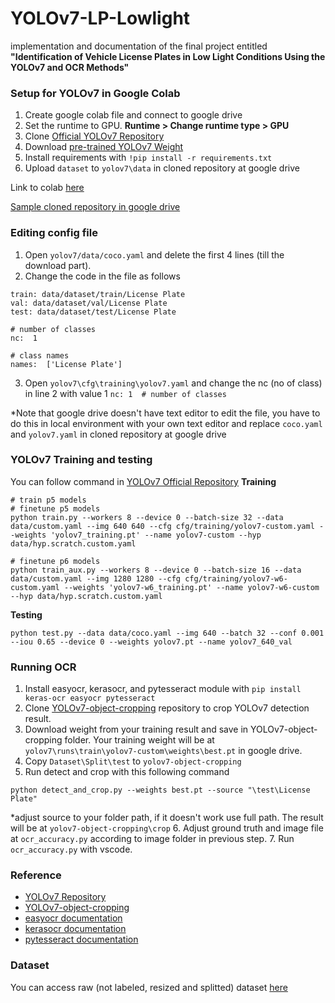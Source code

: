 ﻿# YOLOv7-LP-Lowlight

implementation and documentation of the final project entitled **"Identification of Vehicle License Plates in Low Light Conditions Using the YOLOv7 and OCR Methods"**

### Setup for YOLOv7 in Google Colab

1. Create google colab file and connect to google drive
2. Set the runtime to GPU. **Runtime > Change runtime type > GPU**
3. Clone [Official YOLOv7 Repository](https://github.com/WongKinYiu/yolov7.git)
4. Download [pre-trained YOLOv7 Weight](https://github.com/WongKinYiu/yolov7/releases/download/v0.1/yolov7.pt)
5. Install requirements with `!pip install -r requirements.txt`
6. Upload `dataset` to `yolov7\data` in cloned repository at google drive

Link to colab [here](https://colab.research.google.com/drive/1tvsmf3IjFXlsXIwM30MKdlVGCo_qJlLB?usp=sharing)

[Sample cloned repository in google drive](https://drive.google.com/drive/folders/1eYjaeslBM8M8RaoXAGwr_e5gHylmJXTv?usp=sharing)

### Editing config file

1.  Open `yolov7/data/coco.yaml` and delete the first 4 lines (till the download part).
2.  Change the code in the file as follows

```
train: data/dataset/train/License Plate
val: data/dataset/val/License Plate
test: data/dataset/test/License Plate

# number of classes
nc:  1

# class names
names:  ['License Plate']
```

3. Open `yolov7\cfg\training\yolov7.yaml` and change the nc (no of class) in line 2 with value 1 `nc: 1  # number of classes`

\*Note that google drive doesn't have text editor to edit the file, you have to do this in local environment with your own text editor and replace `coco.yaml` and `yolov7.yaml` in cloned repository at google drive

### YOLOv7 Training and testing

You can follow command in [YOLOv7 Official Repository](https://github.com/WongKinYiu/yolov7)
**Training**

```
# train p5 models
# finetune p5 models
python train.py --workers 8 --device 0 --batch-size 32 --data data/custom.yaml --img 640 640 --cfg cfg/training/yolov7-custom.yaml --weights 'yolov7_training.pt' --name yolov7-custom --hyp data/hyp.scratch.custom.yaml

# finetune p6 models
python train_aux.py --workers 8 --device 0 --batch-size 16 --data data/custom.yaml --img 1280 1280 --cfg cfg/training/yolov7-w6-custom.yaml --weights 'yolov7-w6_training.pt' --name yolov7-w6-custom --hyp data/hyp.scratch.custom.yaml
```

**Testing**

```
python test.py --data data/coco.yaml --img 640 --batch 32 --conf 0.001 --iou 0.65 --device 0 --weights yolov7.pt --name yolov7_640_val
```

### Running OCR

1. Install easyocr, kerasocr, and pytesseract module with `pip install keras-ocr easyocr pytesseract`
2. Clone [YOLOv7-object-cropping](https://github.com/RizwanMunawar/yolov7-object-cropping.git) repository to crop YOLOv7 detection result.
3. Download weight from your training result and save in YOLOv7-object-cropping folder. Your training weight will be at `yolov7\runs\train\yolov7-custom\weights\best.pt` in google drive.
4. Copy `Dataset\Split\test` to `yolov7-object-cropping`
5. Run detect and crop with this following command

```
python detect_and_crop.py --weights best.pt --source "\test\License Plate"
```

\*adjust source to your folder path, if it doesn't work use full path.
The result will be at `yolov7-object-cropping\crop` 6. Adjust ground truth and image file at `ocr_accuracy.py` according to image folder in previous step. 7. Run `ocr_accuracy.py` with vscode.

### Reference

- [YOLOv7 Repository](https://github.com/WongKinYiu/yolov7.git)
- [YOLOv7-object-cropping](https://github.com/RizwanMunawar/yolov7-object-cropping.git)
- [easyocr documentation](https://github.com/JaidedAI/EasyOCR.git)
- [kerasocr documentation](https://github.com/faustomorales/keras-ocr.git)
- [pytesseract documentation](https://pypi.org/project/pytesseract/)

### Dataset
You can access raw (not labeled, resized and splitted) dataset [here](https://www.kaggle.com/datasets/mmirzarizkiawan/lowlight-indonesia-lp)
